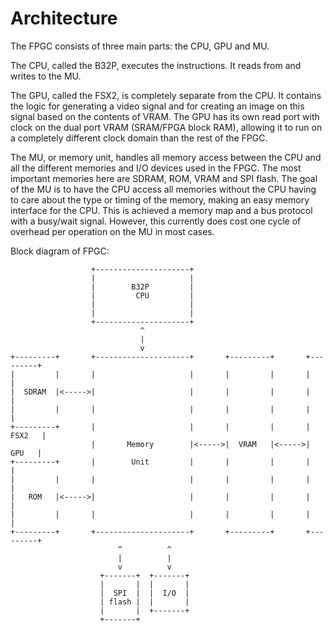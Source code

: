 # Architecture
The FPGC consists of three main parts: the CPU, GPU and MU.

The CPU, called the B32P, executes the instructions. It reads from and writes to the MU.
 
The GPU, called the FSX2, is completely separate from the CPU. It contains the logic for generating a video signal and for creating an image on this signal based on the contents of VRAM. The GPU has its own read port with clock on the dual port VRAM (SRAM/FPGA block RAM), allowing it to run on a completely different clock domain than the rest of the FPGC.

The MU, or memory unit, handles all memory access between the CPU and all the different memories and I/O devices used in the FPGC. The most important memories here are SDRAM, ROM, VRAM and SPI flash. The goal of the MU is to have the CPU access all memories without the CPU having to care about the type or timing of the memory, making an easy memory interface for the CPU. This is achieved a memory map and a bus protocol with a busy/wait signal. However, this currently does cost one cycle of overhead per operation on the MU in most cases.

Block diagram of FPGC:

``` text
                  +---------------------+
                  |                     |
                  |        B32P         |
                  |         CPU         |
                  |                     |
                  |                     |
                  +---------------------+
                             ^
                             |
                             v
+---------+       +---------------------+       +---------+       +---------+
|         |       |                     |       |         |       |         |
|  SDRAM  |<----->|                     |       |         |       |         |
|         |       |                     |       |         |       |         |
+---------+       |                     |       |         |       |  FSX2   |
                  |       Memory        |<----->|  VRAM   |<----->|   GPU   |
+---------+       |        Unit         |       |         |       |         |
|         |       |                     |       |         |       |         |
|   ROM   |<----->|                     |       |         |       |         |
|         |       |                     |       |         |       |         |
+---------+       +---------------------+       +---------+       +---------+
                        ^          ^
                        |          |
                        v          v
                    +-------+  +-------+
                    |       |  |       |
                    |  SPI  |  |  I/O  |
                    | flash |  |       |
                    |       |  +-------+
                    +-------+ 
```